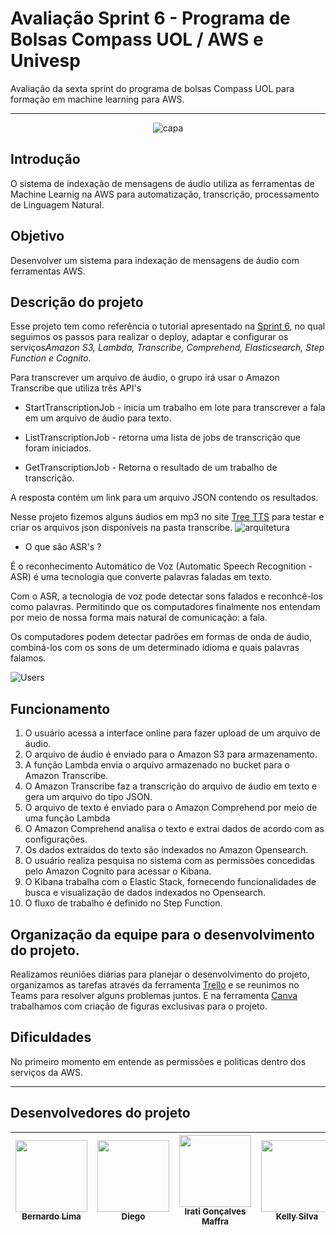 # Avaliação Sprint 6 - Programa de Bolsas Compass UOL / AWS e Univesp

Avaliação da sexta sprint do programa de bolsas Compass UOL para formação em machine learning para AWS.


***

<div align="center">

![capa](https://user-images.githubusercontent.com/117780664/235557259-4fba4e86-5a6d-429d-b524-eecfe3ffaa3e.png)

</div>



## Introdução

O sistema de indexação de mensagens de áudio utiliza as ferramentas de Machine Learnig na AWS para automatização, transcrição, processamento de Linguagem Natural. 

## Objetivo

Desenvolver um sistema para indexação de mensagens de áudio com ferramentas AWS.


## Descrição do projeto

Esse projeto tem como referência o tutorial apresentado na [Sprint 6](https://github.com/Compass-pb-aws-2023-Univesp/sprint-6-pb-aws-univesp/tree/main), no qual seguimos os passos para realizar o deploy, adaptar e configurar os serviços*Amazon S3, Lambda, Transcribe, Comprehend, Elasticsearch, Step Function e Cognito.*

Para transcrever um arquivo de áudio, o grupo irá usar o Amazon Transcribe que utiliza três API's

* StartTranscriptionJob - inicia um trabalho em lote para transcrever a fala em um arquivo de áudio para texto. 

* ListTranscriptionJob - retorna uma lista de jobs de transcrição que foram iniciados. 

* GetTranscriptionJob - Retorna o resultado de um trabalho de transcrição. 

A resposta contém um link para um arquivo JSON contendo os resultados. 

Nesse projeto fizemos alguns áudios em mp3 no site [Tree TTS](https://freetts.com/) para testar e criar os arquivos json disponíveis na pasta transcribe.
![arquitetura](https://user-images.githubusercontent.com/117780664/235559640-e7446034-2217-445c-bc92-17aa2b346e26.png) 

* O que são ASR's ?

É o reconhecimento Automático de Voz (Automatic Speech Recognition - ASR) é uma tecnologia que converte palavras faladas em texto. 

Com o ASR, a tecnologia de voz pode detectar sons falados e reconhcê-los como palavras. 
Permitindo que os computadores finalmente nos entendam por meio de nossa forma mais natural de comunicação: a fala.

Os computadores podem detectar padrões em formas de onda de áudio, combiná-los com os sons de um determinado idioma e quais palavras falamos. 

![Users](https://user-images.githubusercontent.com/117780664/235557543-bc4dc61c-88b8-443b-9743-44e81141d94a.png)

## Funcionamento

1. O usuário acessa a interface online para fazer upload de um arquivo de áudio.
2. O arquivo de áudio é enviado para o Amazon S3 para armazenamento.
3. A função Lambda envia o arquivo armazenado no bucket para o Amazon Transcribe.
4. O Amazon Transcribe faz a transcrição do arquivo de áudio em texto e gera um arquivo do tipo JSON.
5. O arquivo de texto é enviado para o Amazon Comprehend por meio de uma função Lambda
6. O Amazon Comprehend analisa o texto e extrai dados de acordo com as configurações.
7. Os dados extraídos do texto são indexados no Amazon Opensearch.
8. O usuário realiza pesquisa no sistema com as permissões concedidas pelo Amazon Cognito para acessar o Kibana.
9. O Kibana trabalha com o Elastic Stack, fornecendo funcionalidades de busca e visualização de dados indexados no Opensearch.
10. O fluxo de trabalho é definido no Step Function.


## Organização da equipe para o desenvolvimento do projeto. 

Realizamos reuniões diárias para planejar o desenvolvimento do projeto, organizamos as tarefas através da ferramenta [Trello](https://trello.com/invite/b/HKSC9nI2/ATTIef8afb2120a03fb385e376cc5dfd627c517F9BB6/sprint-06-grupo-3) e se reunimos no Teams para resolver alguns problemas juntos. E na ferramenta [Canva](https://www.canva.com/design/DAFe8qbRW4A/6YS02OsFGlkh2_adYpztPA/edit?utm_content=DAFe8qbRW4A&utm_campaign=designshare&utm_medium=link2&utm_source=sharebutton) trabalhamos com criação de figuras exclusivas para o projeto. 

## Dificuldades 

No primeiro momento em entende as permissões e politicas dentro dos serviços da AWS. 


***



## Desenvolvedores do projeto

| [<img src="https://avatars.githubusercontent.com/u/81330043?v=4" width=115><br><sub>Bernardo Lima</sub>](https://github.com/belima93)| [<img src="https://avatars.githubusercontent.com/u/96358027?v=4"  width=115><br><sub>Diego</sub>](https://github.com/Diegox0301) | [<img src="https://avatars.githubusercontent.com/u/124359272?v=4" width=115><br><sub>Irati Gonçalves Maffra</sub>](https://github.com/IratiMaffra) | [<img src="https://avatars.githubusercontent.com/u/88354075?v=4" width=115><br><sub>Kelly Silva</sub>](https://github.com/KellyPLSilva) | [<img src="https://avatars.githubusercontent.com/u/117780664?v=4" width=115><br><sub>Viviane Alves</sub>](https://github.com/Vivianes86) |
| :---: | :---: | :---: |:---: |:---: |

